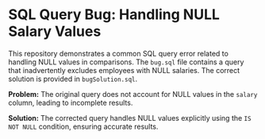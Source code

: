 # SQL Query Bug: Handling NULL Salary Values

This repository demonstrates a common SQL query error related to handling NULL values in comparisons.  The `bug.sql` file contains a query that inadvertently excludes employees with NULL salaries. The correct solution is provided in `bugSolution.sql`.

**Problem:** The original query does not account for NULL values in the `salary` column, leading to incomplete results.

**Solution:** The corrected query handles NULL values explicitly using the `IS NOT NULL` condition, ensuring accurate results.